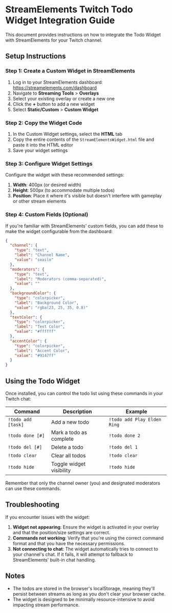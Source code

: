 # StreamElements Twitch Todo Widget Integration Guide

This document provides instructions on how to integrate the Todo Widget with StreamElements for your Twitch channel.

## Setup Instructions

### Step 1: Create a Custom Widget in StreamElements

1. Log in to your StreamElements dashboard: https://streamelements.com/dashboard
2. Navigate to **Streaming Tools** > **Overlays**
3. Select your existing overlay or create a new one
4. Click the **+** button to add a new widget
5. Select **Static/Custom** > **Custom Widget**

### Step 2: Copy the Widget Code

1. In the Custom Widget settings, select the **HTML** tab
2. Copy the entire contents of the `StreamElementsWidget.html` file and paste it into the HTML editor
3. Save your widget settings

### Step 3: Configure Widget Settings

Configure the widget with these recommended settings:

1. **Width**: 400px (or desired width)
2. **Height**: 500px (to accommodate multiple todos)
3. **Position**: Place it where it's visible but doesn't interfere with gameplay or other stream elements

### Step 4: Custom Fields (Optional)

If you're familiar with StreamElements' custom fields, you can add these to make the widget configurable from the dashboard:

```json
{
  "channel": {
    "type": "text",
    "label": "Channel Name",
    "value": "seailo"
  },
  "moderators": {
    "type": "text",
    "label": "Moderators (comma-separated)",
    "value": ""
  },
  "backgroundColor": {
    "type": "colorpicker",
    "label": "Background Color",
    "value": "rgba(23, 25, 35, 0.8)"
  },
  "textColor": {
    "type": "colorpicker",
    "label": "Text Color",
    "value": "#ffffff"
  },
  "accentColor": {
    "type": "colorpicker",
    "label": "Accent Color",
    "value": "#9147ff"
  }
}
```

## Using the Todo Widget

Once installed, you can control the todo list using these commands in your Twitch chat:

| Command | Description | Example |
|---------|-------------|---------|
| `!todo add [task]` | Add a new todo | `!todo add Play Elden Ring` |
| `!todo done [#]` | Mark a todo as complete | `!todo done 2` |
| `!todo del [#]` | Delete a todo | `!todo del 1` |
| `!todo clear` | Clear all todos | `!todo clear` |
| `!todo hide` | Toggle widget visibility | `!todo hide` |

Remember that only the channel owner (you) and designated moderators can use these commands.

## Troubleshooting

If you encounter issues with the widget:

1. **Widget not appearing**: Ensure the widget is activated in your overlay and that the position/size settings are correct.
2. **Commands not working**: Verify that you're using the correct command format and that you have the necessary permissions.
3. **Not connecting to chat**: The widget automatically tries to connect to your channel's chat. If it fails, it will attempt to fallback to StreamElements' built-in chat handling.

## Notes

- The todos are stored in the browser's localStorage, meaning they'll persist between streams as long as you don't clear your browser cache.
- The widget is designed to be minimally resource-intensive to avoid impacting stream performance.